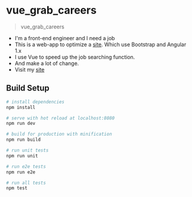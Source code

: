 # vue_grab_careers

> vue_grab_careers
 * I'm a front-end engineer and I need a job
 * This is a web-app to optimize a [site](https://https://grab.careers). Which use Bootstrap and Angular 1.x
 * I use Vue to speed up the job searching function.
 * And make a lot of change.
 * Visit my [site]()

## Build Setup

``` bash
# install dependencies
npm install

# serve with hot reload at localhost:8080
npm run dev

# build for production with minification
npm run build

# run unit tests
npm run unit

# run e2e tests
npm run e2e

# run all tests
npm test
```
